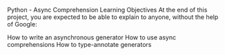 Python - Async Comprehension Learning Objectives At the end of this project, you are expected to be able to explain to anyone, without the help of Google:

How to write an asynchronous generator How to use async comprehensions How to type-annotate generators

